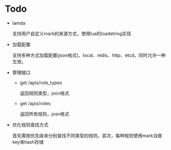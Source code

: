 # Todo

* lamda
  
  支持用户自定义mark的来源方式，使用lua的loadstring实现
  
* 加载配置

  支持多种方式加载配置(json格式)，local、redis、http、etcd，同时允许一种生效。
  
* 管理接口

  * get /apis/role_types
  
    返回规则类型，json格式
    
  * get /apis/roles
  
    返回所有规则，josn格式
  
* 优化规则查找方式

  首先需按优先级来分别查找不同类型的规则，其次，每种规则使用mark当做key来hash存储

